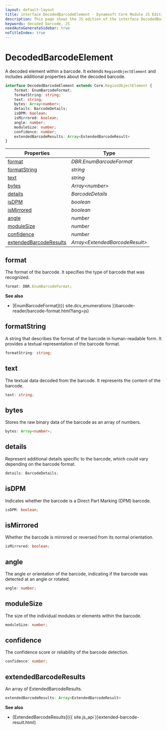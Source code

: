 ```yaml
---
layout: default-layout
title: interface DecodedBarcodeElement - Dynamsoft Core Module JS Edition API Reference
description: This page shows the JS edition of the interface DecodedBarcodeElement in Dynamsoft Core Module.
keywords: decoded barcode, JS
needAutoGenerateSidebar: true
noTitleIndex: true
---
```


# DecodedBarcodeElement

A decoded element within a barcode. It extends `RegionObjectElement` and includes additional properties about the decoded barcode.

```typescript
interface DecodedBarcodeElement extends Core.RegionObjectElement {
    format: EnumBarcodeFormat;
    formatString: string;
    text: string;
    bytes: Array<number>;
    details: BarcodeDetails;
    isDPM: boolean;
    isMirrored: boolean;
    angle: number;
    moduleSize: number;
    confidence: number;
    extendedBarcodeResults: Array<ExtendedBarcodeResult>
}
```

| Properties                                        | Type                            |
| ------------------------------------------------- | ------------------------------- |
| [format](#format)                                 | *DBR.EnumBarcodeFormat*         |
| [formatString](#formatstring)                     | *string*                        |
| [text](#text)                                     | *string*                        |
| [bytes](#bytes)                                   | *Array\<number>*                |
| [details](#details)                               | *BarcodeDetails*                |
| [isDPM](#isdpm)                                   | *boolean*                       |
| [isMirrored](#ismirrored)                         | *boolean*                       |
| [angle](#angle)                                   | *number*                        |
| [moduleSize](#modulesize)                         | *number*                        |
| [confidence](#confidence)                         | *number*                        |
| [extendedBarcodeResults](#extendedbarcoderesults) | *Array\<ExtendedBarcodeResult>* |

## format

The format of the barcode. It specifies the type of barcode that was recognized.

```typescript
format: DBR.EnumBarcodeFormat;
```

**See also**

* [EnumBarcodeFormat]({{ site.dcv_enumerations }}barcode-reader/barcode-format.html?lang=js)

## formatString

A string that describes the format of the barcode in human-readable form. It provides a textual representation of the barcode format.

```typescript
formatString: string;
```

## text

The textual data decoded from the barcode. It represents the content of the barcode.

```typescript
text: string;
```

## bytes

Stores the raw binary data of the barcode as an array of numbers.

```typescript
bytes: Array<number>;
```

## details

Represent additional details specific to the barcode, which could vary depending on the barcode format.

```typescript
details: BarcodeDetails;
```

## isDPM

Indicates whether the barcode is a Direct Part Marking (DPM) barcode.

```typescript
isDPM: boolean;
```

## isMirrored

Whether the barcode is mirrored or reversed from its normal orientation.

```typescript
isMirrored: boolean;
```

## angle

The angle or orientation of the barcode, indicating if the barcode was detected at an angle or rotated.

```typescript
angle: number;
```

## moduleSize

The size of the individual modules or elements within the barcode.

```typescript
moduleSize: number;
```

## confidence

The confidence score or reliability of the barcode detection.

```typescript
confidence: number;
```

## extendedBarcodeResults

An array of ExtendedBarcodeResults.

```typescript
extendedBarcodeResults: Array<ExtendedBarcodeResult>
```

**See also**

* [ExtendedBarcodeResults]({{ site.js_api }}extended-barcode-result.html)